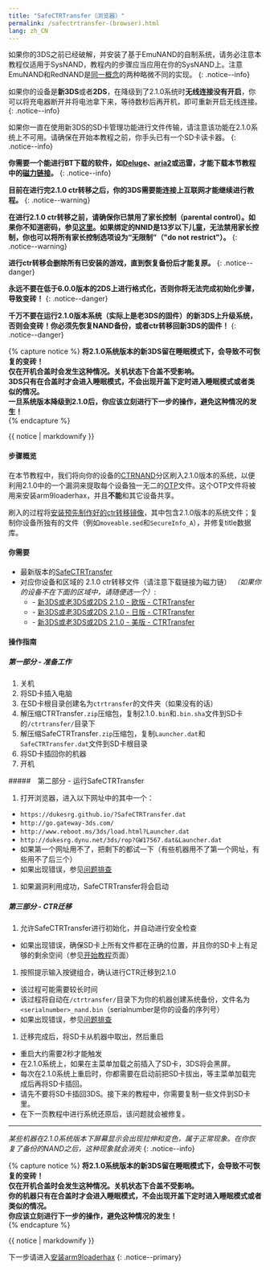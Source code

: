 ```yaml
---
title: "SafeCTRTransfer（浏览器）"
permalink: /safectrtransfer-(browser).html
lang: zh_CN
---
```


如果你的3DS之前已经破解，并安装了基于EmuNAND的自制系统，请务必注意本教程仅适用于SysNAND，教程内的步骤应当应用在你的SysNAND上。注意EmuNAND和RedNAND是[同一概念](http://3dbrew.org/wiki/NAND_Redirection)的两种略微不同的实现。
{: .notice--info}

如果你的设备是**新3DS**或者**2DS**，在降级到了2.1.0系统时**无线连接没有开启**，你可以将充电器断开并将电池拿下来，等待数秒后再开机，即可重新开启无线连接。
{: .notice--info}

如果你一直在使用新3DS的SD卡管理功能进行文件传输，请注意该功能在2.1.0系统上不可用。请确保在开始本教程之前，你手头已有一个SD卡读卡器。
{: .notice--info}

**你需要一个能进行BT下载的软件，如[Deluge](http://dev.deluge-torrent.org/wiki/Download)、[aria2](https://aria2.github.io/)或迅雷，才能下载本节教程中的[磁力链接](http://baike.baidu.com/item/%E7%A3%81%E5%8A%9B%E9%93%BE%E6%8E%A5)。**
{: .notice--info}

**目前在进行完2.1.0 ctr转移之后，你的3DS需要能连接上互联网才能继续进行教程。**
{: .notice--warning}

**在进行2.1.0 ctr转移之前，请确保你已禁用了家长控制（parental control）。如果你不知道密码，参见[这里](https://mkey.salthax.org/)。如果绑定的NNID是13岁以下儿童，无法禁用家长控制，你也可以将所有家长控制选项设为“无限制”（"do not restrict"）。**
{: .notice--warning}

**进行ctr转移会删除所有已安装的游戏，直到恢复备份后才能复原。**
{: .notice--danger}

**永远不要在低于6.0.0版本的2DS上进行格式化，否则你将无法完成初始化步骤，导致变砖！**
{: .notice--danger}

**千万不要在运行2.1.0版本系统（实际上是老3DS的固件）的新3DS上升级系统，否则会变砖！你必须先恢复NAND备份，或者ctr转移回新3DS的固件！**
{: .notice--danger}

{% capture notice %}
**将2.1.0系统版本的新3DS留在睡眠模式下，会导致不可恢复的变砖！**    
**仅在开机合盖时会发生这种情况。关机状态下合盖不受影响。**    
**3DS只有在合盖时才会进入睡眠模式，不会出现开盖下定时进入睡眠模式或者类似的情况。**    
**一旦系统版本降级到2.1.0后，你应该立刻进行下一步的操作，避免这种情况的发生！**    
{% endcapture %}

<div class="notice--danger">{{ notice | markdownify }}</div>

#### 步骤概览

在本节教程中，我们将向你的设备的[CTRNAND](https://www.3dbrew.org/wiki/Flash_Filesystem#CTR_partition)分区刷入2.1.0版本的系统，以便利用2.1.0中的一个漏洞来提取每个设备独一无二的[OTP](otp-info)文件。这个OTP文件将被用来安装arm9loaderhax，并且**不能**和其它设备共享。

刷入的过程将[安装预先制作好的ctr转移镜像](https://www.reddit.com/r/3dshacks/comments/4zhe4a/)，其中包含2.1.0版本的系统文件；复制你设备所独有的文件（例如`moveable.sed`和`SecureInfo_A`），并修复title数据库。

#### 你需要

* 最新版本的[SafeCTRTransfer](https://github.com/d0k3/SafeCTRTransfer/releases/latest)
* 对应你设备和区域的 2.1.0 ctr转移文件（请注意下载链接为磁力链）
*（如果你的设备不在下面的区域中，请随便选一个）*:
  +    <i class="fa fa-magnet" aria-hidden="true" title="这个下载链接是磁力链格式的。请使用BT种子客户端进行下载。"></i> - [新3DS或老3DS或2DS 2.1.0 - 欧版 - CTRTransfer](magnet:?xt=urn:btih:89acc9c1b488b8b38251de0ddf07975d6bd354a1&dn=2.1.0-4E%5FCTRTransfer%5Fo3ds.zip&tr=udp%3A%2F%2Ftracker.coppersurfer.tk%3A6969%2Fannounce&tr=udp%3A%2F%2Ftracker.opentrackr.org%3A1337%2Fannounce&tr=http%3A%2F%2Ftracker.opentrackr.org%3A1337%2Fannounce&tr=udp%3A%2F%2Fzer0day.ch%3A1337%2Fannounce&tr=udp%3A%2F%2Ftracker.leechers-paradise.org%3A6969%2Fannounce&tr=http%3A%2F%2Fexplodie.org%3A6969%2Fannounce&tr=udp%3A%2F%2Fexplodie.org%3A6969%2Fannounce&tr=udp%3A%2F%2F9.rarbg.com%3A2710%2Fannounce&tr=udp%3A%2F%2Fp4p.arenabg.com%3A1337%2Fannounce&tr=http%3A%2F%2Fp4p.arenabg.com%3A1337%2Fannounce&tr=udp%3A%2F%2Ftracker.aletorrenty.pl%3A2710%2Fannounce&tr=http%3A%2F%2Ftracker.aletorrenty.pl%3A2710%2Fannounce&tr=http%3A%2F%2Ftracker1.wasabii.com.tw%3A6969%2Fannounce&tr=http%3A%2F%2Ftracker.baravik.org%3A6970%2Fannounce&tr=http%3A%2F%2Ftracker.tfile.me%2Fannounce&tr=udp%3A%2F%2Ftorrent.gresille.org%3A80%2Fannounce&tr=http%3A%2F%2Ftorrent.gresille.org%2Fannounce&tr=udp%3A%2F%2Ftracker.yoshi210.com%3A6969%2Fannounce&tr=udp%3A%2F%2Ftracker.tiny-vps.com%3A6969%2Fannounce&tr=udp%3A%2F%2Ftracker.filetracker.pl%3A8089%2Fannounce)
  +    <i class="fa fa-magnet" aria-hidden="true" title="这个下载链接是磁力链格式的。请使用BT种子客户端进行下载。"></i> - [新3DS或老3DS或2DS 2.1.0 - 日版 - CTRTransfer](magnet:?xt=urn:btih:3dbb9c9c85a33c6242f424dcbaebcacdd8a5912b&dn=2.1.0-4J%5FCTRTransfer%5Fo3ds.zip&tr=udp%3A%2F%2Ftracker.coppersurfer.tk%3A6969%2Fannounce&tr=udp%3A%2F%2Ftracker.opentrackr.org%3A1337%2Fannounce&tr=http%3A%2F%2Ftracker.opentrackr.org%3A1337%2Fannounce&tr=udp%3A%2F%2Fzer0day.ch%3A1337%2Fannounce&tr=udp%3A%2F%2Ftracker.leechers-paradise.org%3A6969%2Fannounce&tr=http%3A%2F%2Fexplodie.org%3A6969%2Fannounce&tr=udp%3A%2F%2Fexplodie.org%3A6969%2Fannounce&tr=udp%3A%2F%2F9.rarbg.com%3A2710%2Fannounce&tr=udp%3A%2F%2Fp4p.arenabg.com%3A1337%2Fannounce&tr=http%3A%2F%2Fp4p.arenabg.com%3A1337%2Fannounce&tr=udp%3A%2F%2Ftracker.aletorrenty.pl%3A2710%2Fannounce&tr=http%3A%2F%2Ftracker.aletorrenty.pl%3A2710%2Fannounce&tr=http%3A%2F%2Ftracker1.wasabii.com.tw%3A6969%2Fannounce&tr=http%3A%2F%2Ftracker.baravik.org%3A6970%2Fannounce&tr=http%3A%2F%2Ftracker.tfile.me%2Fannounce&tr=udp%3A%2F%2Ftorrent.gresille.org%3A80%2Fannounce&tr=http%3A%2F%2Ftorrent.gresille.org%2Fannounce&tr=udp%3A%2F%2Ftracker.yoshi210.com%3A6969%2Fannounce&tr=udp%3A%2F%2Ftracker.tiny-vps.com%3A6969%2Fannounce&tr=udp%3A%2F%2Ftracker.filetracker.pl%3A8089%2Fannounce)
  +    <i class="fa fa-magnet" aria-hidden="true" title="这个下载链接是磁力链格式的。请使用BT种子客户端进行下载。"></i> - [新3DS或老3DS或2DS 2.1.0 - 美版 - CTRTransfer](magnet:?xt=urn:btih:1609ce9ee7b0ed9b6dea0b3e7cca4fc52dad6ff4&dn=2.1.0-4U%5FCTRTransfer%5Fo3ds.zip&tr=udp%3A%2F%2Ftracker.coppersurfer.tk%3A6969%2Fannounce&tr=udp%3A%2F%2Ftracker.opentrackr.org%3A1337%2Fannounce&tr=http%3A%2F%2Ftracker.opentrackr.org%3A1337%2Fannounce&tr=udp%3A%2F%2Fzer0day.ch%3A1337%2Fannounce&tr=udp%3A%2F%2Ftracker.leechers-paradise.org%3A6969%2Fannounce&tr=http%3A%2F%2Fexplodie.org%3A6969%2Fannounce&tr=udp%3A%2F%2Fexplodie.org%3A6969%2Fannounce&tr=udp%3A%2F%2F9.rarbg.com%3A2710%2Fannounce&tr=udp%3A%2F%2Fp4p.arenabg.com%3A1337%2Fannounce&tr=http%3A%2F%2Fp4p.arenabg.com%3A1337%2Fannounce&tr=udp%3A%2F%2Ftracker.aletorrenty.pl%3A2710%2Fannounce&tr=http%3A%2F%2Ftracker.aletorrenty.pl%3A2710%2Fannounce&tr=http%3A%2F%2Ftracker1.wasabii.com.tw%3A6969%2Fannounce&tr=http%3A%2F%2Ftracker.baravik.org%3A6970%2Fannounce&tr=http%3A%2F%2Ftracker.tfile.me%2Fannounce&tr=udp%3A%2F%2Ftorrent.gresille.org%3A80%2Fannounce&tr=http%3A%2F%2Ftorrent.gresille.org%2Fannounce&tr=udp%3A%2F%2Ftracker.yoshi210.com%3A6969%2Fannounce&tr=udp%3A%2F%2Ftracker.tiny-vps.com%3A6969%2Fannounce&tr=udp%3A%2F%2Ftracker.filetracker.pl%3A8089%2Fannounce)

#### 操作指南

##### 第一部分 - 准备工作

1. 关机
1. 将SD卡插入电脑
1. 在SD卡根目录创建名为`ctrtransfer`的文件夹（如果没有的话）
1. 解压缩CTRTransfer`.zip`压缩包，复制2.1.0`.bin`和`.bin.sha`文件到SD卡的`/ctrtransfer/`目录下
1. 解压缩SafeCTRTransfer`.zip`压缩包，复制`Launcher.dat`和`SafeCTRTransfer.dat`文件到SD卡根目录
1. 将SD卡插回你的机器
1. 开机

#####　第二部分 - 运行SafeCTRTransfer

1. 打开浏览器，进入以下网址中的其中一个：
  + `https://dukesrg.github.io/?SafeCTRTransfer.dat`
  + `http://go.gateway-3ds.com/`
  + `http://www.reboot.ms/3ds/load.html?Launcher.dat`
  + `http://dukesrg.dynu.net/3ds/rop?GW17567.dat&Launcher.dat`
  + 如果第一个网址用不了，把剩下的都试一下（有些机器用不了第一个网址，有些用不了后三个）
  + 如果出现错误，参见[问题排查](troubleshooting#ts_browser)
1. 如果漏洞利用成功，SafeCTRTransfer将会启动

##### 第三部分 - CTR迁移

1. 允许SafeCTRTransfer进行初始化，并自动进行安全检查
  + 如果出现错误，确保SD卡上所有文件都在正确的位置，并且你的SD卡上有足够的剩余空间（参见[开始教程](get-started)页面）
1. 按照提示输入按键组合，确认进行CTR迁移到2.1.0
  + 该过程可能需要较长时间
  + 该过程将自动在`/ctrtransfer/`目录下为你的机器创建系统备份，文件名为`<serialnumber>_nand.bin`（serialnumber是你的设备的序列号）
  + 如果出现错误，参见[问题排查](troubleshooting#ts_transfer)
1. 迁移完成后，将SD卡从机器中取出，然后重启
  + 重启大约需要2秒才能触发
  + 在2.1.0系统上，如果在主菜单加载之前插入了SD卡，3DS将会黑屏。
  + 每次在2.1.0系统上重启时，你都需要在启动前把SD卡拔出，等主菜单加载完成后再将SD卡插回。
  + 请先不要将SD卡插回3DS。接下来的教程中，你需要复制一些文件到SD卡里。
  + 在下一页教程中进行系统还原后，该问题就会被修复。

---

*某些机器在2.1.0系统版本下屏幕显示会出现拉伸和变色，属于正常现象。在你恢复了备份的NAND之后，这种现象就会消失*
{: .notice--info}

{% capture notice %}
**将2.1.0系统版本的新3DS留在睡眠模式下，会导致不可恢复的变砖！**    
**仅在开机合盖时会发生这种情况。关机状态下合盖不受影响。**    
**你的机器只有在合盖时才会进入睡眠模式，不会出现开盖下定时进入睡眠模式或者类似的情况。**    
**你应该立刻进行下一步的操作，避免这种情况的发生！**    
{% endcapture %}

<div class="notice--danger">{{ notice | markdownify }}</div>

下一步请进入[安装arm9loaderhax](installing-arm9loaderhax)
{: .notice--primary}

